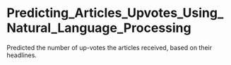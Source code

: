 # Predicting_Articles_Upvotes_Using_Natural_Language_Processing
Predicted the number of up-votes the articles received, based on their headlines.
